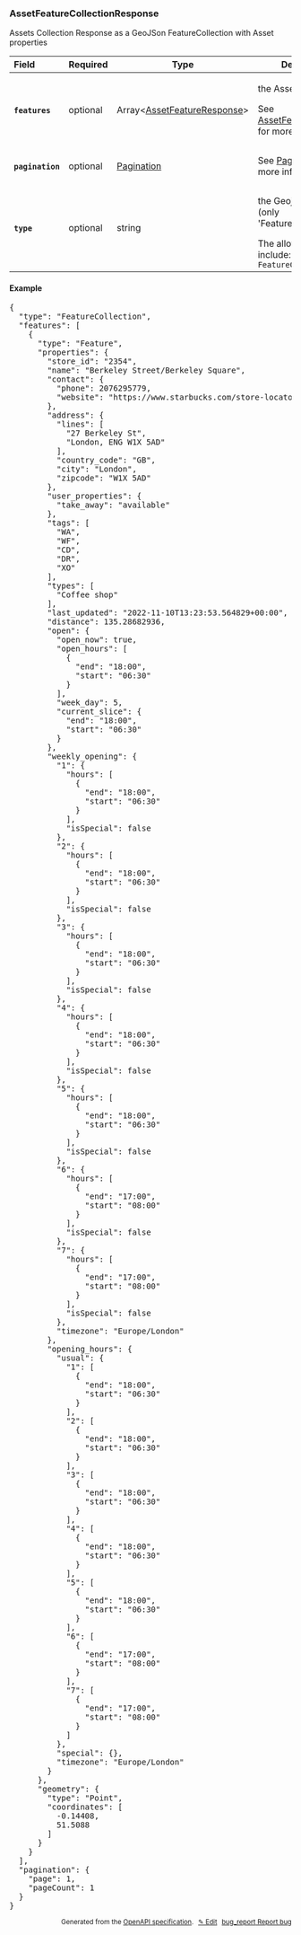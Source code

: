 <!--- This is a generated file, do not edit! -->
<!--- [START woosmap_http_schema_woosmap-platform-api-reference_assetfeaturecollectionresponse] -->
<h3 class="schema-object" id="Woosmap Platform API Reference_AssetFeatureCollectionResponse">AssetFeatureCollectionResponse</h3>

Assets Collection Response as a GeoJSon FeatureCollection with Asset properties

| Field                                                                                                                       | Required | Type                                                                                                               | Description                                                                                                                                                                                |
| :-------------------------------------------------------------------------------------------------------------------------- | -------- | ------------------------------------------------------------------------------------------------------------------ | ------------------------------------------------------------------------------------------------------------------------------------------------------------------------------------------ |
| <h4 id="AssetFeatureCollectionResponse-features" class="add-link schema-object-property-key"><code>features</code></h4>     | optional | Array&lt;[AssetFeatureResponse](<#Woosmap Platform API Reference_AssetFeatureResponse> "AssetFeatureResponse")&gt; | <div class="ref-property-description"><p>the Assets Features</p><p>See <a href="#Woosmap Platform API Reference_AssetFeatureResponse">AssetFeatureResponse</a> for more information.</div> |
| <h4 id="AssetFeatureCollectionResponse-pagination" class="add-link schema-object-property-key"><code>pagination</code></h4> | optional | [Pagination](<#Woosmap Platform API Reference_Pagination> "Pagination")                                            | See [Pagination](<#Woosmap Platform API Reference_Pagination> "Pagination") for more information.                                                                                          |
| <h4 id="AssetFeatureCollectionResponse-type" class="add-link schema-object-property-key"><code>type</code></h4>             | optional | string                                                                                                             | <div class="nonref-property-description"><p>the Geojson Type (only 'FeatureCollection')</p><div class="notranslate">The allowed values include: and `FeatureCollection`</div></div>        |

<h4 class="schema-object-example" id="Woosmap Platform API Reference_AssetFeatureCollectionResponse-example">Example</h4>

<pre class="notranslate lang-json prettyprint">{
  "type": "FeatureCollection",
  "features": [
    {
      "type": "Feature",
      "properties": {
        "store_id": "2354",
        "name": "Berkeley Street/Berkeley Square",
        "contact": {
          "phone": 2076295779,
          "website": "https://www.starbucks.com/store-locator/store/2354/berkeley-street-berkeley-square-27-berkeley-st-berkeley-square-london-eng-w-1-x-5-"
        },
        "address": {
          "lines": [
            "27 Berkeley St",
            "London, ENG W1X 5AD"
          ],
          "country_code": "GB",
          "city": "London",
          "zipcode": "W1X 5AD"
        },
        "user_properties": {
          "take_away": "available"
        },
        "tags": [
          "WA",
          "WF",
          "CD",
          "DR",
          "XO"
        ],
        "types": [
          "Coffee shop"
        ],
        "last_updated": "2022-11-10T13:23:53.564829+00:00",
        "distance": 135.28682936,
        "open": {
          "open_now": true,
          "open_hours": [
            {
              "end": "18:00",
              "start": "06:30"
            }
          ],
          "week_day": 5,
          "current_slice": {
            "end": "18:00",
            "start": "06:30"
          }
        },
        "weekly_opening": {
          "1": {
            "hours": [
              {
                "end": "18:00",
                "start": "06:30"
              }
            ],
            "isSpecial": false
          },
          "2": {
            "hours": [
              {
                "end": "18:00",
                "start": "06:30"
              }
            ],
            "isSpecial": false
          },
          "3": {
            "hours": [
              {
                "end": "18:00",
                "start": "06:30"
              }
            ],
            "isSpecial": false
          },
          "4": {
            "hours": [
              {
                "end": "18:00",
                "start": "06:30"
              }
            ],
            "isSpecial": false
          },
          "5": {
            "hours": [
              {
                "end": "18:00",
                "start": "06:30"
              }
            ],
            "isSpecial": false
          },
          "6": {
            "hours": [
              {
                "end": "17:00",
                "start": "08:00"
              }
            ],
            "isSpecial": false
          },
          "7": {
            "hours": [
              {
                "end": "17:00",
                "start": "08:00"
              }
            ],
            "isSpecial": false
          },
          "timezone": "Europe/London"
        },
        "opening_hours": {
          "usual": {
            "1": [
              {
                "end": "18:00",
                "start": "06:30"
              }
            ],
            "2": [
              {
                "end": "18:00",
                "start": "06:30"
              }
            ],
            "3": [
              {
                "end": "18:00",
                "start": "06:30"
              }
            ],
            "4": [
              {
                "end": "18:00",
                "start": "06:30"
              }
            ],
            "5": [
              {
                "end": "18:00",
                "start": "06:30"
              }
            ],
            "6": [
              {
                "end": "17:00",
                "start": "08:00"
              }
            ],
            "7": [
              {
                "end": "17:00",
                "start": "08:00"
              }
            ]
          },
          "special": {},
          "timezone": "Europe/London"
        }
      },
      "geometry": {
        "type": "Point",
        "coordinates": [
          -0.14408,
          51.5088
        ]
      }
    }
  ],
  "pagination": {
    "page": 1,
    "pageCount": 1
  }
}</pre>

<p style="text-align: right; font-size: smaller;">Generated from the <a data-label="openapi-github" href="https://github.com/woosmap/openapi-specification" title="Woosmap OpenAPI Specification" class="external">OpenAPI specification</a>.
<a data-label="openapi-github-woosmap-http-schema-woosmap-platform-api-reference-assetfeaturecollectionresponse" data-action="edit" style="margin-left: 5px;" href="https://github.com/woosmap/openapi-specification/blob/main/specification/schemas/Woosmap Platform API Reference_AssetFeatureCollectionResponse.yml" title="Edit on GitHub">✎ Edit</a>
<a data-label="openapi-github-woosmap-http-schema-woosmap-platform-api-reference-assetfeaturecollectionresponse" data-action="bug" style="margin-left: 5px;" href="https://github.com/woosmap/openapi-specification/issues/new?assignees=&labels=type%3A+bug%2C+triage+me&template=bug_report.md&title=[schemas] Bug - Woosmap Platform API Reference_AssetFeatureCollectionResponse" title="File bug for schemas on GitHub"><span class="material-icons">bug_report</span> Report bug</a>
</p>

<!--- [END woosmap_http_schema_woosmap-platform-api-reference_assetfeaturecollectionresponse] -->
